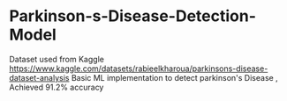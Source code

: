 # Parkinson-s-Disease-Detection-Model
Dataset used from Kaggle https://www.kaggle.com/datasets/rabieelkharoua/parkinsons-disease-dataset-analysis
Basic ML implementation to detect parkinson's Disease , Achieved 91.2% accuracy
